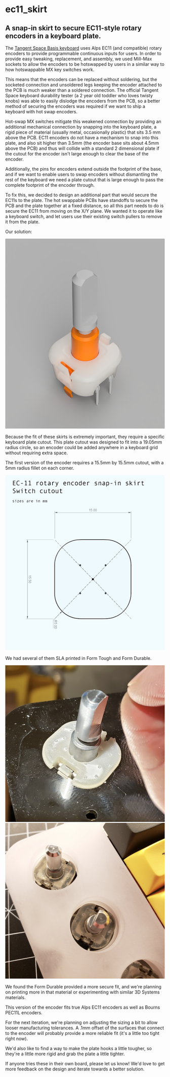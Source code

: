 # ec11_skirt
## A snap-in skirt to secure EC11-style rotary encoders in a keyboard plate.

The [Tangent Space Basis keyboard](https://www.instagram.com/_tangent_space_/) uses Alps EC11 (and compatible) rotary encoders to provide programmable continuous inputs for users.  In order to provide easy tweaking, replacement, and assembly, we used Mill-Max sockets to allow the encoders to be hotswapped by users in a similar way to how hotswappable MX key switches work.

This means that the encoders can be replaced without soldering, but the socketed connection and unsoldered legs keeping the encoder attached to the PCB is much weaker than a soldered connection.  The official Tangent Space keyboard durability tester (a 2 year old toddler who loves twisty knobs) was able to easily dislodge the encoders from the PCB, so a better method of securing the encoders was required if we want to ship a keyboard with hot swap encoders.

Hot-swap MX switches mitigate this weakened connection by providing an additional mechanical connection by snapping into the keyboard plate, a rigid piece of material (usually metal, occasionally plastic) that sits 3.5 mm above the PCB.  EC11 encoders do not have a mechanism to snap into this plate, and also sit higher than 3.5mm (the encoder base sits about 4.5mm above the PCB) and thus will collide with a standard 2 dimensional plate if the cutout for the encoder isn't large enough to clear the base of the encoder.

Additionally, the pins for encoders extend outside the footprint of the base, and if we want to enable users to swap encoders without dismantling the rest of the keyboard we need a plate cutout that is large enough to pass the complete footprint of the encoder through.

To fix this, we decided to design an additional part that would secure the EC11s to the plate.  The hot swappable PCBs have standoffs to secure the PCB and the plate together at a fixed distance, so all this part needs to do is secure the EC11 from moving on the X/Y plane.  We wanted it to operate like a keyboard switch, and let users use their existing switch pullers to remove it from the plate.

Our solution:

<img src="images/ec11_skirt_render.png?raw=true" alt="EC11 Skirt Render" width="600" height="600">

Because the fit of these skirts is extremely important, they require a specific keyboard plate cutout.  This plate cutout was designed to fit into a 19.05mm radius circle, so an encoder could be added anywhere in a keyboard grid without requiring extra space.

The first version of the encoder requires a 15.5mm by 15.5mm cutout, with a 5mm radius fillet on each corner.

<img src="images/ec11_skirt_cutout.png?raw=true" alt="EC11 Plate cut">

We had several of them SLA printed in Form Tough and Form Durable.

<img src="images/skirt_plate_photo.png?raw=true" alt="EC11 skirt in plate">

<img src="images/skirt_in_bezel.png?raw=true" alt="EC11 skirt in high profile bezel">

We found the Form Durable provided a more secure fit, and we're planning on printing more in that material or experimenting with similar 3D Systems materials.

This version of the encoder fits true Alps EC11 encoders as well as Bourns PEC11L encoders.

For the next iteration, we're planning on adjusting the sizing a bit to allow looser manufacturing tolerances.  A .1mm offset of the surfaces that connect to the encoder will probably provide a more reliable fit (it's a little too tight right now).

We'd also like to find a way to make the plate hooks a little tougher, so they're a little more rigid and grab the plate a little tighter.

If anyone tries these in their own board, please let us know!  We'd love to get more feedback on the design and iterate towards a better solution.
